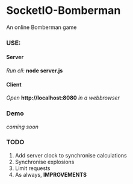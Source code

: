 # SocketIO-Bomberman
An online Bomberman game

### USE: ###
#### Server ####
_Run cli:_ **node server.js**

#### Client ####
_Open_ **http://localhost:8080** _in a webbrowser_

### Demo ###
_coming soon_

### TODO ###
1. Add server clock to synchronise calculations
2. Synchronise explosions
3. Limit requests
4. As always, **IMPROVEMENTS**
